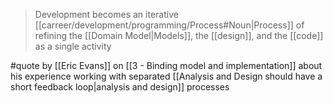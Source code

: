 > Development becomes an iterative [[carreer/development/programming/Process#Noun|Process]] of refining the [[Domain Model|Models]], the [[design]], and the [[code]] as a single activity

#quote by [[Eric Evans]] on [[3 - Binding model and implementation]] about his experience working with separated [[Analysis and Design should have a short feedback loop|analysis and design]] processes